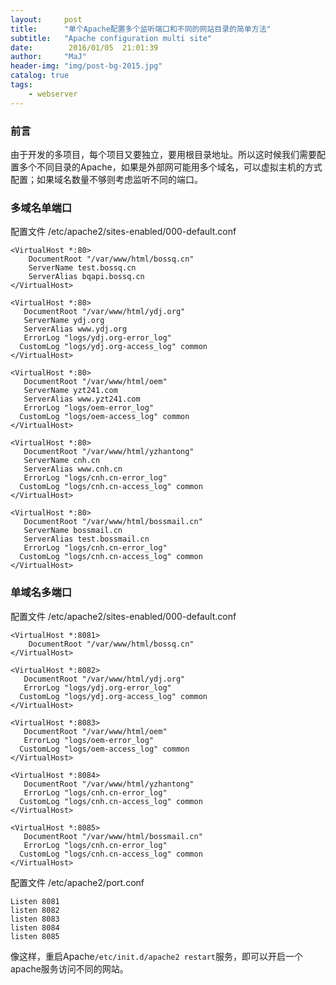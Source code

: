 ```yaml
---
layout:     post
title:      "单个Apache配置多个监听端口和不同的网站目录的简单方法"
subtitle:   "Apache configuration multi site"
date:        2016/01/05  21:01:39 
author:     "MaJ"
header-img: "img/post-bg-2015.jpg"
catalog: true
tags:
    - webserver
---
```


### 前言
由于开发的多项目，每个项目又要独立，要用根目录地址。所以这时候我们需要配置多个不同目录的Apache，如果是外部网可能用多个域名，可以虚拟主机的方式配置；如果域名数量不够则考虑监听不同的端口。
### 多域名单端口
配置文件 /etc/apache2/sites-enabled/000-default.conf

	<VirtualHost *:80>
	    DocumentRoot "/var/www/html/bossq.cn"
	    ServerName test.bossq.cn
	    ServerAlias bqapi.bossq.cn
	</VirtualHost>
	 
	<VirtualHost *:80>
	   DocumentRoot "/var/www/html/ydj.org"
	   ServerName ydj.org
	   ServerAlias www.ydj.org
	   ErrorLog "logs/ydj.org-error_log"
	  CustomLog "logs/ydj.org-access_log" common
	</VirtualHost>
	 
	<VirtualHost *:80>
	   DocumentRoot "/var/www/html/oem"
	   ServerName yzt241.com
	   ServerAlias www.yzt241.com
	   ErrorLog "logs/oem-error_log"
	  CustomLog "logs/oem-access_log" common
	</VirtualHost>
	 
	<VirtualHost *:80>
	   DocumentRoot "/var/www/html/yzhantong"
	   ServerName cnh.cn
	   ServerAlias www.cnh.cn
	   ErrorLog "logs/cnh.cn-error_log"
	  CustomLog "logs/cnh.cn-access_log" common
	</VirtualHost>
	 
	<VirtualHost *:80>
	   DocumentRoot "/var/www/html/bossmail.cn"
	   ServerName bossmail.cn
	   ServerAlias test.bossmail.cn
	   ErrorLog "logs/cnh.cn-error_log"
	  CustomLog "logs/cnh.cn-access_log" common
	</VirtualHost>

### 单域名多端口

配置文件 /etc/apache2/sites-enabled/000-default.conf

	<VirtualHost *:8081>
	    DocumentRoot "/var/www/html/bossq.cn"
	</VirtualHost>
	 
	<VirtualHost *:8082>
	   DocumentRoot "/var/www/html/ydj.org"
	   ErrorLog "logs/ydj.org-error_log"
	  CustomLog "logs/ydj.org-access_log" common
	</VirtualHost>
	 
	<VirtualHost *:8083>
	   DocumentRoot "/var/www/html/oem"
	   ErrorLog "logs/oem-error_log"
	  CustomLog "logs/oem-access_log" common
	</VirtualHost>
	 
	<VirtualHost *:8084>
	   DocumentRoot "/var/www/html/yzhantong"
	   ErrorLog "logs/cnh.cn-error_log"
	  CustomLog "logs/cnh.cn-access_log" common
	</VirtualHost>
	 
	<VirtualHost *:8085>
	   DocumentRoot "/var/www/html/bossmail.cn"
	   ErrorLog "logs/cnh.cn-error_log"
	  CustomLog "logs/cnh.cn-access_log" common
	</VirtualHost>

配置文件 /etc/apache2/port.conf

	Listen 8081
	listen 8082
	listen 8083
	listen 8084
	listen 8085
	
像这样，重启Apache`/etc/init.d/apache2 restart`服务，即可以开启一个apache服务访问不同的网站。









